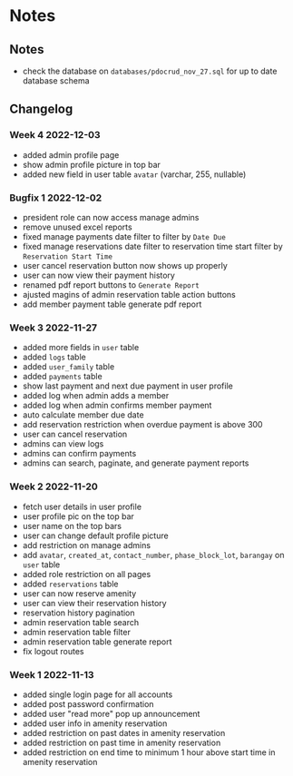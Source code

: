 # Notes

## Notes

- check the database on `databases/pdocrud_nov_27.sql` for up to date database schema

## Changelog

### Week 4 2022-12-03

- added admin profile page
- show admin profile picture in top bar
- added new field in user table `avatar` (varchar, 255, nullable)

### Bugfix 1 2022-12-02

- president role can now access manage admins
- remove unused excel reports
- fixed manage payments date filter to filter by `Date Due`
- fixed manage reservations date filter to reservation time start filter by `Reservation Start Time`
- user cancel reservation button now shows up properly
- user can now view their payment history
- renamed pdf report buttons to `Generate Report`
- ajusted magins of admin reservation table action buttons
- add member payment table generate pdf report

### Week 3 2022-11-27

- added more fields in `user` table
- added `logs` table
- added `user_family` table
- added `payments` table
- show last payment and next due payment in user profile
- added log when admin adds a member
- added log when admin confirms member payment
- auto calculate member due date
- add reservation restriction when overdue payment is above 300
- user can cancel reservation
- admins can view logs
- admins can confirm payments
- admins can search, paginate, and generate payment reports

### Week 2 2022-11-20

- fetch user details in user profile
- user profile pic on the top bar
- user name on the top bars
- user can change default profile picture
- add restriction on manage admins
- add `avatar`, `created_at`, `contact_number`, `phase_block_lot`, `barangay` on `user` table
- added role restriction on all pages
- added `reservations` table
- user can now reserve amenity
- user can view their reservation history
- reservation history pagination
- admin reservation table search
- admin reservation table filter
- admin reservation table generate report
- fix logout routes

### Week 1 2022-11-13

- added single login page for all accounts
- added post password confirmation
- added user "read more" pop up announcement
- added user info in amenity reservation
- added restriction on past dates in amenity reservation
- added restriction on past time in amenity reservation
- added restriction on end time to minimum 1 hour above start time in amenity reservation
